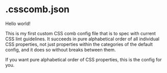 # .csscomb.json

Hello world!

This is my first custom CSS comb config file that is to spec with current CSS lint guidelines.
It succeeds in pure alphabetical order of all individual CSS properties, not just properties within the categories of the default config, and it does so without breaks between them.

If you want pure alphabetical order of CSS properties, this is the config for you.

